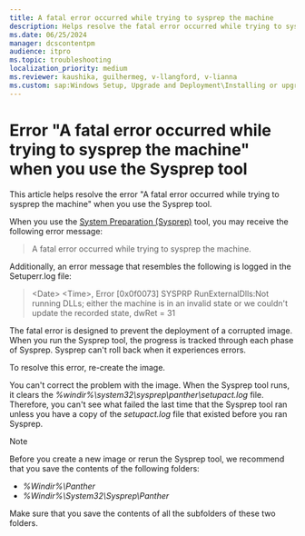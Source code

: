 ```yaml
---
title: A fatal error occurred while trying to sysprep the machine
description: Helps resolve the fatal error occurred while trying to sysprep the machine when you use the Sysprep tool.
ms.date: 06/25/2024
manager: dcscontentpm
audience: itpro
ms.topic: troubleshooting
localization_priority: medium
ms.reviewer: kaushika, guilhermeg, v-llangford, v-lianna
ms.custom: sap:Windows Setup, Upgrade and Deployment\Installing or upgrading Windows, csstroubleshoot
---
```

# Error "A fatal error occurred while trying to sysprep the machine" when you use the Sysprep tool

This article helps resolve the error "A fatal error occurred while trying to sysprep the machine" when you use the Sysprep tool.

When you use the [System Preparation (Sysprep)](/windows-hardware/manufacture/desktop/sysprep--system-preparation--overview) tool, you may receive the following error message:

> A fatal error occurred while trying to sysprep the machine.

Additionally, an error message that resembles the following is logged in the Setuperr.log file:

> \<Date\> \<Time\>, Error [0x0f0073] SYSPRP RunExternalDlls:Not running DLLs; either the machine is in an invalid state or we couldn't update the recorded state, dwRet = 31

The fatal error is designed to prevent the deployment of a corrupted image. When you run the Sysprep tool, the progress is tracked through each phase of Sysprep. Sysprep can't roll back when it experiences errors.

To resolve this error, re-create the image.

You can't correct the problem with the image. When the Sysprep tool runs, it clears the *%windir%\\system32\\sysprep\\panther\\setupact.log* file. Therefore, you can't see what failed the last time that the Sysprep tool ran unless you have a copy of the *setupact.log* file that existed before you ran Sysprep.

> [!NOTE]
> Before you create a new image or rerun the Sysprep tool, we recommend that you save the contents of the following folders:
>
> - *%Windir%\\Panther*
> - *%Windir%\\System32\\Sysprep\\Panther*
>
> Make sure that you save the contents of all the subfolders of these two folders.
